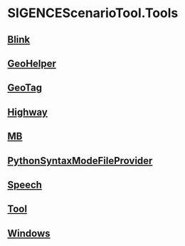 # SIGENCEScenarioTool.Tools
## [Blink](./T_Blink.md)
## [GeoHelper](./T_GeoHelper.md)
## [GeoTag](./T_GeoTag.md)
## [Highway](./T_Highway.md)
## [MB](./T_MB.md)
## [PythonSyntaxModeFileProvider](./T_PythonSyntaxModeFileProvider.md)
## [Speech](./T_Speech.md)
## [Tool](./T_Tool.md)
## [Windows](./T_Windows.md)
